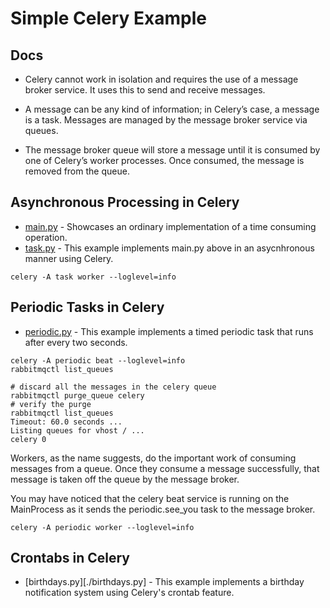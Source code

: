 # Simple Celery Example

## Docs

- Celery cannot work in isolation and requires the use of a message broker service. It uses this to send and receive messages.

- A message can be any kind of information; in Celery’s case, a message is a task. Messages are managed by the message broker service via queues.

- The message broker queue will store a message until it is consumed by one of Celery’s worker processes. Once consumed, the message is removed from the queue.


## Asynchronous Processing in Celery

- [main.py](./main.py) - Showcases an ordinary implementation of a time consuming operation.
- [task.py](./task.py) - This example implements main.py above in an asycnhronous manner using Celery.

```shell
celery -A task worker --loglevel=info
```

## Periodic Tasks in Celery

- [periodic.py](./periodic.py) - This example implements a timed periodic task that runs after every two seconds.

```shell
celery -A periodic beat --loglevel=info
rabbitmqctl list_queues

# discard all the messages in the celery queue
rabbitmqctl purge_queue celery
# verify the purge
rabbitmqctl list_queues
Timeout: 60.0 seconds ...
Listing queues for vhost / ...
celery 0
```

Workers, as the name suggests, do the important work of consuming messages from a queue. Once they consume a message successfully, that message is taken off the queue by the message broker.

You may have noticed that the celery beat service is running on the MainProcess as it sends the periodic.see_you task to the message broker.

```shell
celery -A periodic worker --loglevel=info
```

## Crontabs in Celery

- [birthdays.py][./birthdays.py] - This example implements a birthday notification system using Celery's crontab feature.

